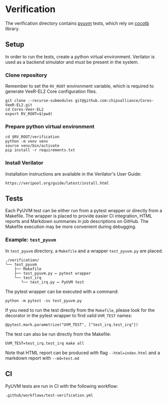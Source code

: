 # Verification

The verification directory contains [pyuvm](https://github.com/pyuvm/pyuvm) tests, which rely on [cocotb](https://github.com/cocotb/cocotb) library.

## Setup

In order to run the tests, create a python virtual environment. Verilator is used as a backend simulator and must be present in the system.

### Clone repository

Remember to set the `RV_ROOT` environment variable, which is required to generate VeeR-EL2 Core configuration files.

    git clone --recurse-submodules git@github.com:chipsalliance/Cores-VeeR-EL2.git
    cd Cores-Veer-EL2
    export RV_ROOT=$(pwd)

### Prepare python virtual environment

    cd $RV_ROOT/verification
    python -m venv venv
    source venv/bin/activate
    pip install -r requirements.txt

### Install Verilator

Installation instructions are available in the Verilator's User Guide:

    https://veripool.org/guide/latest/install.html

## Tests

Each PyUVM test can be either run from a pytest wrapper or directly from a Makefile. The wrapper is placed to provide easier CI integration, HTML reports and Markdown summaries in job descriptions on GitHub. The Makefile execution may be more convenient during debugging.

### Example: `test_pyuvm`

In `test_pyuvm` directory, a `Makefile` and a wrapper `test_pyuvm.py` are placed.

    ./verification/
    └── test_pyuvm
        ├── Makefile
        ├── test_pyuvm.py ⟵ pytest wrapper
        └── test_irq
           └── test_irq.py ⟵ PyUVM test

The pytest wrapper can be executed with a command:

    python -m pytest -sv test_pyuvm.py

If you need to run the test directly from the `Makefile`, please look for the decorator in the pytest wrapper to find valid `UVM_TEST` names:

    @pytest.mark.parametrize("UVM_TEST", ["test_irq.test_irq"])

The test can also be run directly from the Makefile:

    UVM_TEST=test_irq.test_irq make all

Note that HTML report can be produced with flag `--html=index.html` and a markdown report with `--md=test.md`

## CI

PyUVM tests are run in CI with the following workflow:

    .github/workflows/test-verification.yml
